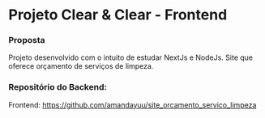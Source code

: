 # Projeto Clear & Clear - Frontend

### Proposta
Projeto desenvolvido com o intuito de estudar NextJs e NodeJs.
Site que oferece orçamento de serviços de limpeza.

### Repositório do Backend: 
Frontend: https://github.com/amandayuu/site_orcamento_servico_limpeza

